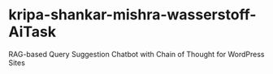 # kripa-shankar-mishra-wasserstoff-AiTask
RAG-based Query Suggestion Chatbot with Chain of Thought for WordPress Sites
